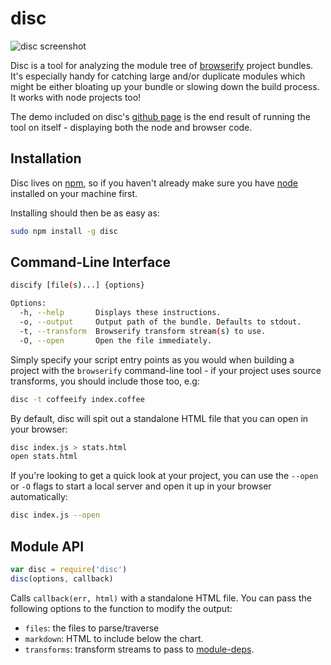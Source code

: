 # disc #

![disc screenshot](http://hughsk.github.io/disc/img/screenshot.png)

Disc is a tool for analyzing the module tree of
[browserify](http://browserify.org) project bundles. It's especially handy
for catching large and/or duplicate modules which might be either bloating up
your bundle or slowing down the build process. It works with node projects too!

The demo included on disc's [github page](http://hughsk.github.io/disc)
is the end result of running the tool on itself - displaying both the node
and browser code.

## Installation ##

Disc lives on [npm](http://npmjs.org/package/npm), so if you haven't already
make sure you have [node](http://nodejs.org/) installed on your machine first.

Installing should then be as easy as:

``` bash
sudo npm install -g disc
```

## Command-Line Interface ##

``` bash
discify [file(s)...] {options}

Options:
  -h, --help       Displays these instructions.
  -o, --output     Output path of the bundle. Defaults to stdout.
  -t, --transform  Browserify transform stream(s) to use.
  -O, --open       Open the file immediately.
```

Simply specify your script entry points as you would when building a project
with the `browserify` command-line tool - if your project uses source
transforms, you should include those too, e.g:

``` bash
disc -t coffeeify index.coffee
```

By default, disc will spit out a standalone HTML file that you can open
in your browser:

``` bash
disc index.js > stats.html
open stats.html
```

If you're looking to get a quick look at your project, you can use the `--open`
or `-O` flags to start a local server and open it up in your browser
automatically:

``` bash
disc index.js --open
```

## Module API ##

``` javascript
var disc = require('disc')
disc(options, callback)
```

Calls `callback(err, html)` with a standalone HTML file. You can pass the
following options to the function to modify the output:

* `files`: the files to parse/traverse
* `markdown`: HTML to include below the chart.
* `transforms`: transform streams to pass to
  [module-deps](http://ghub.io/module-deps).

